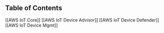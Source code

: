## Table of Contents
[[AWS IoT Core]]
[[AWS IoT Device Advisor]]
[[AWS IoT Device Defender]]
[[AWS IoT Device Mgmt]]